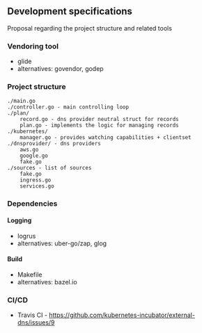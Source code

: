 ## Development specifications

Proposal regarding the project structure and related tools

### Vendoring tool 

- glide 
- alternatives: govendor, godep

### Project structure

```
./main.go
./controller.go - main controlling loop
./plan/
    record.go - dns provider neutral struct for records
    plan.go - implements the logic for managing records
./kubernetes/
    manager.go - provides watching capabilities + clientset
./dnsprovider/ - dns providers
    aws.go
    google.go
    fake.go 
./sources - list of sources
    fake.go
    ingress.go
    services.go
```

### Dependencies 

#### Logging 
  - logrus
  - alternatives: uber-go/zap, glog

#### Build
  - Makefile
  - alternatives: bazel.io 

### CI/CD

 - Travis CI - https://github.com/kubernetes-incubator/external-dns/issues/9

